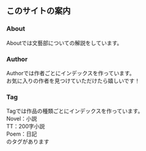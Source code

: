 ## このサイトの案内
### About 
Aboutでは文藝部についての解説をしています。
### Author 
Authorでは作者ごとにインデックスを作っています。  
お気に入りの作者を見つけていただけたら嬉しいです！
### Tag
Tagでは作品の種類ごとにインデックスを作っています。  
Novel：小説  
TT：200字小説  
Poem：日記  
のタグがあります